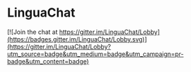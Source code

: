 # LinguaChat

[![Join the chat at https://gitter.im/LinguaChat/Lobby](https://badges.gitter.im/LinguaChat/Lobby.svg)](https://gitter.im/LinguaChat/Lobby?utm_source=badge&utm_medium=badge&utm_campaign=pr-badge&utm_content=badge)